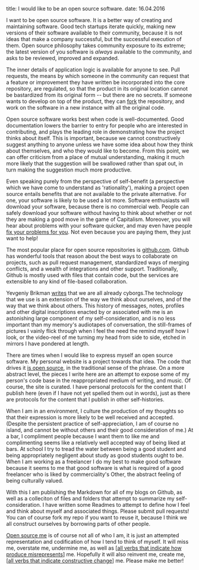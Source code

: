 title: I would like to be an open source software.
date: 16.04.2016

I want to be open source software. It is a better way of creating and maintaining software. Good tech startups iterate quickly, making new versions of their software available to their community, because it is not ideas that make a company successful, but the successful execution of them. Open source philosophy takes community exposure to its extreme; the latest version of you software is *always* available to the community, and asks to be reviewed, improved and expanded.

The inner details of application logic is available for anyone to see. Pull requests, the means by which someone in the community can request that a feature or improvement they have written be incorporated into the core repository, are regulated, so that the product in its original location cannot be bastardized from its original form -- but there are no secrets. If someone wants to develop on top of the product, they can [fork](https://help.github.com/articles/fork-a-repo/) the repository, and work on the software in a new instance with all the original code.

Open source software works best when code is well-documented. Good documentation lowers the barrier to entry for people who are interested in contributing, and plays the leading role in demonstrating how the project thinks about itself. This is important, because we cannot constructively suggest anything to anyone unless we have some idea about how they think about themselves, and who they would like to become. From this point, we can offer criticism from a place of mutual understanding, making it much more likely that the suggestion will be swallowed rather than spat out, in turn making the suggestion much more productive.

Even speaking purely from the perspective of self-benefit (a perspective which we have come to understand as 'rationality'), making a project open source entails benefits that are not available to the private alternative. For one, your software is likely to be used a lot more. Software enthusiasts will download your software, because there is no commercial web. People can safely download your software without having to think about whether or not they are making a good move in the game of Capitalism. Moreover, you will hear about problems with your software quicker, and may even have people [fix your problems for you](https://github.com/facebook/react-native/pulls?utf8=%E2%9C%93&q=is%3Apr+bug+). Not even because you are paying them, they just want to help!

The most popular place for open source repositories is [github.com](http://www.github.com). Github has wonderful tools that reason about the best ways to collaborate on projects, such as pull request management, standardized ways of merging conflicts, and a wealth of integrations and other support. Traditionally, Github is mostly used with files that contain code, but the services are extensible to any kind of file-based collaboration.

Yevgeniy Brikman [writes](http://shop.oreilly.com/product/0636920034360.do) that we are all already cyborgs.The technology that we use is an extension of the way we think about ourselves, and of the way that we think about others. This history of messages, notes, profiles and other digital inscriptions enacted by or associated with me is an astonishing large component of my self-consideration, and is no less important than my memory's audiotapes of conversation, the still-frames of pictures I vainly flick through when I feel the need the remind myself how I look, or the video-reel of me turning my head from side to side, etched in mirrors I have pondered at length.

There are times when I would like to express myself an open source software. My personal website is a project towards that idea. The code that drives it [is open source](http://www.github.com/breezykermo/personalsite), in the traditional sense of the phrase. On a more abstract level, the pieces I write here are an attempt to expose some of my person's code base in the reappropriated medium of writing, and music. Of course, the site is curated. I have personal protocols for the content that I publish here (even if I have not yet spelled them out in words), just as there are protocols for the content that I publish in other self-histories.

When I am in an environment, I culture the production of my thoughts so that their expression is more likely to be well received and accepted. (Despite the persistent practice of self-appreciation, I am of course no island, and cannot be without others and their good consideration of me.) At a bar, I compliment people because I want them to like me and complimenting seems like a relatively well accepted way of being liked at bars. At school I try to tread the water between being a good student and being appropriately negligent about study as good students ought to be. When I am working as a freelancer I do my best to make good software because it seems to me that good software is what is required of a good freelancer who is liked by commerciality's Other, the abstract feeling of being culturally valued.

With this I am publishing the Markdown for all of my blogs on Github, as well as a colleciton of files and folders that attempt to summarize my self-consideration. I have written some Readmes to attempt to define how I feel and think about myself and associated things. Please submit pull requests! You can of course fork my repo if you want to reuse it, because I think we all construct ourselves by borrowing parts of other people.

[Open source me](REPO) is of course not all of who I am, it is just an attempted representation and codification of how I tend to think of myself. It will miss me, overstate me, undermine me, as well as [[all verbs that indicate how produce misrepresents](REPO)] me. Hopefully it will also reinvent me, create me, [[all verbs that indicate constructive change](REPO)] me. Please make me better!
